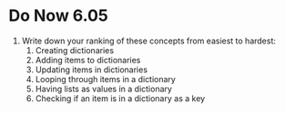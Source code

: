 # Do Now 6.05

1. Write down your ranking of these concepts from easiest to hardest: 
   1. Creating dictionaries
   2. Adding items to dictionaries
   3. Updating items in dictionaries
   4. Looping through items in a dictionary
   5. Having lists as values in a dictionary
   6. Checking if an item is in a dictionary as a key

